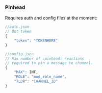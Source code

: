 ### Pinhead

Requires auth and config files at the moment:

```javascript
//auth.json
// Bot token
{
	"token": "TOKENHERE"
}
```

```javascript
//config.json
// Max number of :pinhead: reactions
// required to pin a message to channel.
{
	"MAX": INT,
	"ROLE": "mod_role_name",
	"TLDR": "CHANNEL_ID"
}
```
